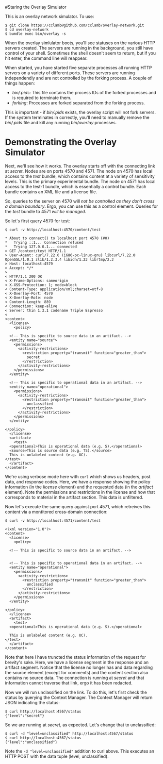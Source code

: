 #Staring the Overlay Simulator

This is an overlay network simulator.  To use:

    $ git clone https://cclamb@github.com/cclamb/overlay-network.git
    $ cd overlay-network
    $ bundle exec bin/overlay -s

When the overlay simlulator boots, you'll see statuses on the various HTTP servers created.  The servers are running in the background, you still have control of your shell.  Sometimes the shell doesn't seem to return, but if you hit enter, the command line will reappear.

When started, you have started five separate processes all running HTTP servers on a variety of different ports.  These servers are running independendly and are not controlled by the forking process.  A couple of things happen:
* _bin/.pids_: This file contains the process IDs of the forked processes and is required to terminate them.
* _forking_: Processes are forked separated from the forking process.

This is important - if _bin/.pids_ exists, the overlay script will not fork servers.  If the system terminates in correctly, you'll need to manually remove the _bin/.pids_ file and kill any running _bin/overlay_ processes.

# Demonstrating the Overlay Simulator

Next, we'll see how it works.  The overlay starts off with the connecting link at _secret_.  Nodes are on ports 4570 and 4571.  The node on 4570 has local access to the _test_ bundle, which contains content at a variety of sensitivity levels.  This is the primary experimental bundle.  The node on 4571 has local access to the test-1 bundle, which is essentially a control bundle.  Each bundle contains an XML file and a license file.

So, queries to the server on 4570 will _not be controlled as they don't cross a domain boundary_.  Ergo, you can use this as a control element.  Queries for the _test_ bundle to 4571 _will be managed_.

So let's first query 4570 for test:

    $ curl -v http://localhost:4570/content/test

    * About to connect() to localhost port 4570 (#0)
    *   Trying ::1... Connection refused
    *   Trying 127.0.0.1... connected
    > GET /content/test HTTP/1.1
    > User-Agent: curl/7.22.0 (i686-pc-linux-gnu) libcurl/7.22.0 OpenSSL/1.0.1 zlib/1.2.3.4 libidn/1.23 librtmp/2.3
    > Host: localhost:4570
    > Accept: */*
    > 
    < HTTP/1.1 200 OK
    < X-Frame-Options: sameorigin
    < X-XSS-Protection: 1; mode=block
    < Content-Type: application/xml;charset=utf-8
    < X-Overlay-Port: 4570
    < X-Overlay-Role: node
    < Content-Length: 889
    < Connection: keep-alive
    < Server: thin 1.3.1 codename Triple Espresso
    < 
    <content>
      <license>
        <policy>

      <!-- This is specific to source data in an artifact. -->
      <entity name="source">
        <permissions>
          <activity-restrictions>
            <restriction property="transmit" function="greater_than">
              secret
            </restriction>
          </activity-restrictions>
        </permissions>
      </entity>

      <!-- This is specific to operational data in an artifact. -->
      <entity name="operational">
        <permissions>
          <activity-restrictions>
            <restriction property="transmit" function="greater_than">
              unclassified
            </restriction>
          </activity-restrictions>
        </permissions>
      </entity>
      
    </policy>
      </license>
      <artifact>
        <test>
      <operational>This is operational data (e.g. S).</operational>
      <source>This is source data (e.g. TS).</source>
      This is unlabeled content (e.g. UC).
    </test>
      </artifact>
    </content>

We're using verbose mode here with `curl` which shows us headers, post data, and response codes.  Here, we have a response showing the policy information (in the _license_ element) and the requested data (in the _artifact_ element).  Note the permissions and restrictions in the license and how that corresponds to material in the artifact section.  This data is unfiltered.

Now let's execute the same query against port 4571, which retreives this content via a montitored cross-domain connection:

    $ curl -v http://localhost:4571/content/test

    <?xml version="1.0"?>
    <content>
      <license>
        <policy>

      <!-- This is specific to source data in an artifact. -->
      

      <!-- This is specific to operational data in an artifact. -->
      <entity name="operational">
        <permissions>
          <activity-restrictions>
            <restriction property="transmit" function="greater_than">
              unclassified
            </restriction>
          </activity-restrictions>
        </permissions>
      </entity>
      
    </policy>
      </license>
      <artifact>
        <test>
      <operational>This is operational data (e.g. S).</operational>
      
      This is unlabeled content (e.g. UC).
    </test>
      </artifact>
    </content>

Note that here I have truncted the status information of the request for brevity's sake.  Here, we have a license segment in the response and an artifact segment.  Notice that the license no longer has and data regarding the source element (except for comments) and the content section also contains no source data.  The connection is running at _secret_ and that information cannot traverse that link, ergo it has been redacted.

Now we will run unclassified on the link.  To do this, let's first check the status by querying the Context Manager.  The Context Manager will return JSON indicating the status:

    $ curl http://localhost:4567/status
    {"level":"secret"}

So we are running at _secret_, as expected.  Let's change that to unclassified:

    $ curl -d "level=unclassified" http://localhost:4567/status
    $ curl http://localhost:4567/status
    {"level":"unclassified"}

Note the `-d "level=unclassified"` addition to curl above.  This executes an HTTP POST with the data tuple (level, unclassified).


